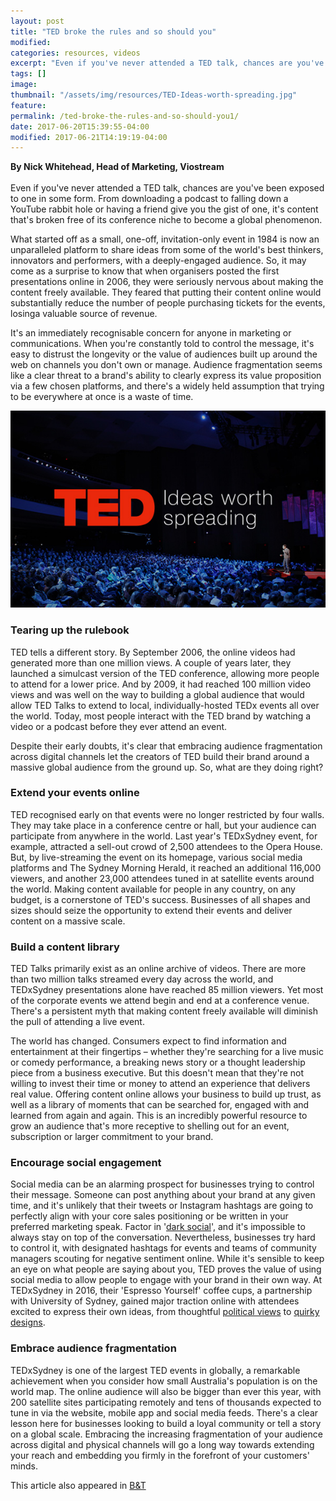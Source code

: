```yaml
---
layout: post
title: "TED broke the rules and so should you"
modified:
categories: resources, videos
excerpt: "Even if you've never attended a TED talk, chances are you've been exposed to one in some form."
tags: []
image:
thumbnail: "/assets/img/resources/TED-Ideas-worth-spreading.jpg"
feature:
permalink: /ted-broke-the-rules-and-so-should-you1/
date: 2017-06-20T15:39:55-04:00
modified: 2017-06-21T14:19:19-04:00
---
```


<strong>By Nick Whitehead, Head of Marketing, Viostream</strong><br /><br />
Even if you've never attended a TED talk, chances are you've been exposed to one in some form. From downloading a podcast to falling down a YouTube rabbit hole or having a friend give you the gist of one, it's content that's broken free of its conference niche to become a global phenomenon.
  
What started off as a small, one-off, invitation-only event in 1984 is now an unparalleled platform to share ideas from some of the world's best thinkers, innovators and performers, with a deeply-engaged audience. So, it may come as a surprise to know that when organisers posted the first presentations online in 2006, they were seriously nervous about making the content freely available. They feared that putting their content online would substantially reduce the number of people purchasing tickets for the events, losinga valuable source of revenue. 

It's an immediately recognisable concern for anyone in marketing or communications. When you're constantly told to control the message, it's easy to distrust the longevity or the value of audiences built up around the web on channels you don't own or manage. Audience fragmentation seems like a clear threat to a brand's ability to clearly express its value proposition via a few chosen platforms, and there's a widely held assumption that trying to be everywhere at once is a waste of time. 

<img src="/assets/img/resources/TED-Ideas-worth-spreading.jpg" alt="TED broke the rules and so should you" />

<h3>Tearing up the rulebook</h3>
TED tells a different story. By September 2006, the online videos had generated more than one million views. A couple of years later, they launched a simulcast version of the TED conference, allowing more people to attend for a lower price. And by 2009, it had reached 100 million video views and was well on the way to building a global audience that would allow TED Talks to extend to local, individually-hosted TEDx events all over the world. Today, most people interact with the TED brand by watching a video or a podcast before they ever attend an event. 

Despite their early doubts, it's clear that embracing audience fragmentation across digital channels let the creators of TED build their brand around a massive global audience from the ground up. So, what are they doing right? 

<h3>Extend your events online</h3>
TED recognised early on that events were no longer restricted by four walls. They may take place in a conference centre or hall, but your audience can participate from anywhere in the world. Last year's TEDxSydney event, for example, attracted a sell-out crowd of 2,500 attendees to the Opera House. But, by live-streaming the event on its homepage, various social media platforms and The Sydney Morning Herald, it reached an additional 116,000 viewers, and another 23,000 attendees tuned in at satellite events around the world. Making content available for people in any country, on any budget, is a cornerstone of TED's success. Businesses of all shapes and sizes should seize the opportunity to extend their events and deliver content on a massive scale. 

<h3>Build a content library </h3>
TED Talks primarily exist as an online archive of videos. There are more than two million talks streamed every day across the world, and TEDxSydney presentations alone have reached 85 million viewers. Yet most of the corporate events we attend begin and end at a conference venue. There's a persistent myth that making content freely available will diminish the pull of attending a live event. 

The world has changed. Consumers expect to find information and entertainment at their fingertips – whether they're searching for a live music or comedy performance, a breaking news story or a thought leadership piece from a business executive. But this doesn't mean that they're not willing to invest their time or money to attend an experience that delivers real value. Offering content online allows your business to build up trust, as well as a library of moments that can be searched for, engaged with and learned from again and again. This is an incredibly powerful resource to grow an audience that's more receptive to shelling out for an event, subscription or larger commitment to your brand.  

<h3>Encourage social engagement	</h3>
Social media can be an alarming prospect for businesses trying to control their message. Someone can post anything about your brand at any given time, and it's unlikely that their tweets or Instagram hashtags are going to perfectly align with your core sales positioning or be written in your preferred marketing speak. Factor in '<a href="https://blog.hootsuite.com/dark-social/" target="_blank">dark social</a>', and it's impossible to always stay on top of the conversation. Nevertheless, businesses try hard to control it, with designated hashtags for events and teams of community managers scouting for negative sentiment online. While it's sensible to keep an eye on what people are saying about you, TED proves the value of using social media to allow people to engage with your brand in their own way. At TEDxSydney in 2016, their 'Espresso Yourself' coffee cups, a partnership with University of Sydney, gained major traction online with attendees excited to express their own ideas, from thoughtful <a href="https://twitter.com/daisydewindt/status/735414919865192448" target="_blank">political views</a> to <a href="https://twitter.com/alyshamoore/status/735318426982449153" target="_blank">quirky designs</a>. 

<h3>Embrace audience fragmentation</h3>
TEDxSydney is one of the largest TED events in globally, a remarkable achievement when you consider how small Australia's population is on the world map. The online audience will also be bigger than ever this year, with 200 satellite sites participating remotely and tens of thousands expected to tune in via the website, mobile app and social media feeds. There's a clear lesson here for businesses looking to build a loyal community or tell a story on a global scale. Embracing the increasing fragmentation of your audience across digital and physical channels will go a long way towards extending your reach and embedding you firmly in the forefront of your customers' minds. 

This article also appeared in <a href="http://www.bandt.com.au/opinion/ted-broke-rules-become-global-phenomenon" target="_blank">B&amp;T</a>